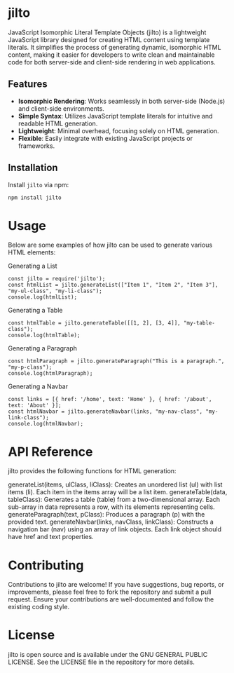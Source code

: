 # jilto
JavaScript Isomorphic Literal Template Objects (jilto) is a lightweight JavaScript library designed for creating HTML content using template literals. It simplifies the process of generating dynamic, isomorphic HTML content, making it easier for developers to write clean and maintainable code for both server-side and client-side rendering in web applications.

## Features
- **Isomorphic Rendering**: Works seamlessly in both server-side (Node.js) and client-side environments.
- **Simple Syntax**: Utilizes JavaScript template literals for intuitive and readable HTML generation.
- **Lightweight**: Minimal overhead, focusing solely on HTML generation.
- **Flexible**: Easily integrate with existing JavaScript projects or frameworks.

## Installation
Install `jilto` via npm:

```bash
npm install jilto
```

# Usage

Below are some examples of how jilto can be used to generate various HTML elements:

Generating a List

```code
const jilto = require('jilto');
const htmlList = jilto.generateList(["Item 1", "Item 2", "Item 3"], "my-ul-class", "my-li-class");
console.log(htmlList);

```


Generating a Table

```code
const htmlTable = jilto.generateTable([[1, 2], [3, 4]], "my-table-class");
console.log(htmlTable);
```


Generating a Paragraph

```code
const htmlParagraph = jilto.generateParagraph("This is a paragraph.", "my-p-class");
console.log(htmlParagraph);
```


Generating a Navbar
```code
const links = [{ href: '/home', text: 'Home' }, { href: '/about', text: 'About' }];
const htmlNavbar = jilto.generateNavbar(links, "my-nav-class", "my-link-class");
console.log(htmlNavbar);
```

# API Reference

jilto provides the following functions for HTML generation:

generateList(items, ulClass, liClass): Creates an unordered list (ul) with list items (li). Each item in the items array will be a list item.
generateTable(data, tableClass): Generates a table (table) from a two-dimensional array. Each sub-array in data represents a row, with its elements representing cells.
generateParagraph(text, pClass): Produces a paragraph (p) with the provided text.
generateNavbar(links, navClass, linkClass): Constructs a navigation bar (nav) using an array of link objects. Each link object should have href and text properties.


# Contributing

Contributions to jilto are welcome! If you have suggestions, bug reports, or improvements, please feel free to fork the repository and submit a pull request. Ensure your contributions are well-documented and follow the existing coding style.

# License

jilto is open source and is available under the GNU GENERAL PUBLIC LICENSE. See the LICENSE file in the repository for more details.